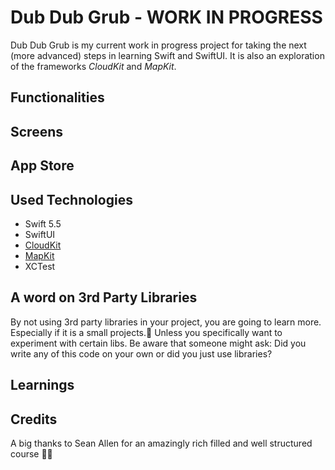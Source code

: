 # Dub Dub Grub - WORK IN PROGRESS
Dub Dub Grub is my current work in progress project for taking the next (more advanced) steps in learning Swift and SwiftUI.
It is also an exploration of the frameworks *CloudKit* and *MapKit*.

## Functionalities

## Screens

## App Store

## Used Technologies
- Swift 5.5
- SwiftUI
- [CloudKit](https://developer.apple.com/icloud/cloudkit/)
- [MapKit](https://developer.apple.com/documentation/mapkit)
- XCTest

## A word on 3rd Party Libraries
By not using 3rd party libraries in your project, you are going to learn more. Especially if it is a small projects. Unless you
specifically want to experiment with certain libs. Be aware that someone might ask: Did you write any of this code on your own
or did you just use libraries?

## Learnings

## Credits
A big thanks to Sean Allen for an amazingly rich filled and well structured course 👏🏼
